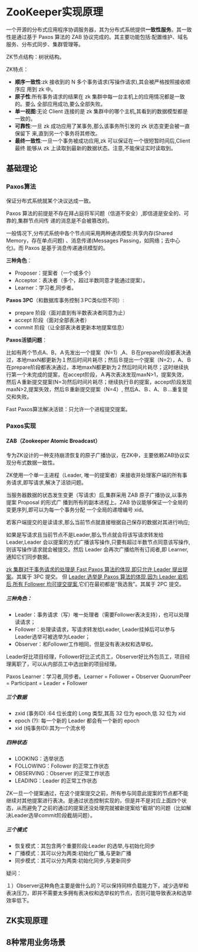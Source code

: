 # ZooKeeper实现原理

一个开源的分布式应用程序协调服务器，其为分布式系统提供**一致性服务**。其一致性是通过基于 Paxos 算法的
ZAB 协议完成的。其主要功能包括:配置维护、域名服务、分布式同步、集群管理等。

ZK节点结构：树状结构。

ZK特点：

+ **顺序一致性**:zk 接收到的 N 多个事务请求(写操作请求),其会被严格按照接收顺序应
  用到 zk 中。
+ **原子性**:所有事务请求的结果在 zk 集群中每一台主机上的应用情况都是一致的。要么
  全部应用成功,要么全部失败。
+ **单一视图**:无论 Client 连接的是 zk 集群中的哪个主机,其看到的数据模型都是一致的。
+ **可靠性**:一旦 zk 成功应用了某事务,那么该事务所引发的 zk 状态变更会被一直保留下
  来,直到另一个事务将其修改。
+ **最终一致性**:一旦一个事务被成功应用,zk 可以保证在一个很短暂时间后,Client 最终
  能够从 zk 上读取到最新的数据状态。注意,不能保证实时读取到。

## 基础理论

### Paxos算法

保证分布式系统就某个决议达成一致。

Paxos 算法的前提是不存在拜占庭将军问题（信道不安全）,即信道是安全的、可靠的,集群节点间传
递的消息是不会被篡改的。

一般情况下,分布式系统中各个节点间采用两种通讯模型:共享内存(Shared Memory，存在单点问题)
、消息传递(Messages Passing，如网络；去中心化)。而 Paxos 是基于消息传递通讯模型的。

**三种角色**：

+ Proposer：提案者（一个或多个）
+ Acceptor：表决者（多个，超过半数同意才能通过提案）。
+ Learner：学习者,同步者。

**Paxos 3PC**（和数据库事务控制３PC类似但不同）:

+ prepare 阶段（面对直到有半数表决者同意为止）
+ accept 阶段（面对全部表决者）
+ commit 阶段（让全部表决者更新本地提案信息）

**Paxos活锁问题**：

比如有两个节点A、B，Ａ先发出一个提案（N=1）,A、Ｂ在prepare阶段都表决通过，本地maxN都更新为１然后时间片耗尽；然后Ｂ提出一个提案（N=2），A、Ｂ在prepare阶段都表决通过，本地maxN都更新为２然后时间片耗尽；这时继续执行第一个未完成的提案，在accept阶段，Ａ再次表决发现maxN>1，提案失效，然后Ａ重新提交提案(N=3)然后时间片耗尽；继续执行Ｂ的提案，accept阶段发现maxN>2,提案失效，然后Ｂ重新提交提案（N=4）, 然后A、Ｂ、A、Ｂ...重复提交和失败。

Fast Paxos算法解决活锁：只允许一个进程提交提案。

### Paxos实现

#### ZAB（Zookeeper Atomic Broadcast）

专为ZK设计的一种支持崩溃恢复的原子广播协议，在ZK中，主要依赖ZAB协议实现分布式数据一致性。

ZK使用一个单一主进程（Leader, 唯一的提案者）来接收并处理客户端的所有事务请求,即写请求,解决了活锁问题。

当服务器数据的状态发生变更（写请求）后,集群采用 ZAB 原子广播协议,以事务提案 Proposal 的形式广
播到所有的副本进程上。ZAB 协议能够保证一个全局的变更序列,即可以为每一个事务分配
一个全局的递增编号 xid。

若客户端提交的是读请求,那么当前节点就直接根据自己保存的数据对其进行响应;

如果是写请求且当前节点不是Leader,那么节点就会将该写请求转发给 Leader,Leader 会以提案的方式广播该写操作,只要有超过半数节点同意该写操作,则该写操作请求就会被提交。然后 Leader 会再次广播给所有订阅者,即 Learner,通知它们同步数据。

<u>zk 集群对于事务请求的处理是 Fast Paxos 算法的体现,即只允许 Leader 提出提案</u>。其属于 3PC 提交。
但 <u>Leader 选举是 Paxos 算法的体现,因为 Leader 宕机后,所有 Follower 均可提交提案</u>,它们在最初都是“我选我”。其属于 2PC 提交。

##### 三种角色：

+ Leader：事务请求（写）唯一处理者（需要Follower表决支持），也可以处理读请求；
+ Follower：处理读请求，写请求转发给Leader,  Leader挂掉后可以参与Leader选举可被选举为Leader；
+ Observer：和Follower工作相同，但是没有表决权和选举权。

Leader好比项目经理，Follower好比正式员工，Observer好比外包员工，项目经理离职了，可以从内部员工中选出新的项目经理。

Paxos Learner：学习者,同步者。Learner = Follower + Observer
QuorumPeer = Participant = Leader + Follower

##### 三个数据

+ zxid (事务ID) :64 位长度的 Long 类型,其高 32 位为 epoch,低 32 位为 xid
+ epoch (?): 每一个新的 Leader 都会有一个新的 epoch
+ xid (纯事务ID):其为一个流水号

##### 四种状态

+ LOOKING：选举状态
+ FOLLOWING：Follower 的正常工作状态
+ OBSERVING：Observer 的正常工作状态
+ LEADING：Leader 的正常工作状态

ZK一旦一个提案通过，在这个提案提交之前，所有参与同意此提案的节点都不能继续对其他提案进行表决。是通过状态控制实现的，但是并不是对应上面四个状态，从而避免了之前的通过的提案还没处理完就被新提案给“截胡”的问题（比如解决Leader选举commit阶段截胡问题）。

##### 三个模式

+ 恢复模式：其包含两个重要阶段:Leader 的选举,与初始化同步
+ 广播模式：其可以分为两类:初始化广播,与更新广播
+ 同步模式：其可以分为两类:初始化同步,与更新同步



疑问：

１）Observer这种角色主要是做什么的？可以保持同样负载能力下，减少选举和表决压力，即并不需要太多拥有表决权和选举权的节点，否则可能导致表决和选举效率低下。

## ZK实现原理



## 8种常用业务场景



